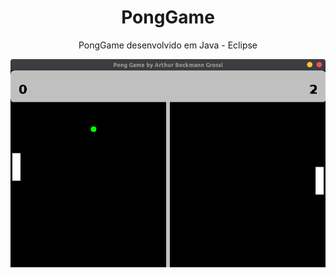 <h1 align="center">PongGame</h1>

<p align="center">PongGame desenvolvido em Java - Eclipse</p>

<p align="center">
  <img src="https://github.com/Arthurk12/PongGame/blob/master/print.png">
</p>
